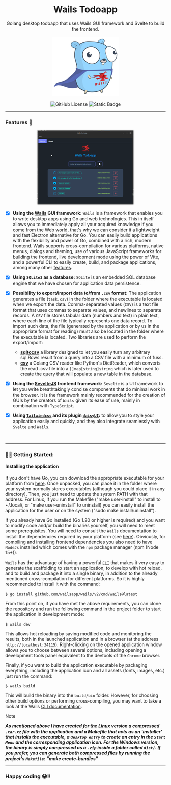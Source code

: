 <div align="center">

# Wails Todoapp

<p style="margin-bottom: 16px;">
    Golang desktop todoapp that uses Wails GUI framework and Svelte to build the frontend.
</p>

<img src="doc/standing.png" width="42%">

<br />

![GitHub License](https://img.shields.io/github/license/emarifer/go-wails-svelte-desktop-todoapp) ![Static Badge](https://img.shields.io/badge/Go-%3E=1.23-blue)

</div>

<hr />

### Features 🚀

<div align="center" style="margin-bottom: 16px;">

<img src="doc/screenshot-01.gif" width="60%">

</div>

- [x] **Using the [Wails](https://wails.io/) GUI framework:** `Wails` is a framework  that enables you to write desktop apps using Go and web technologies. This in itself allows you to immediately apply all your acquired knowledge if you come from the Web world, that's why we can consider it a lightweight and fast Electron alternative for Go. You can easily build applications with the flexibility and power of Go, combined with a rich, modern frontend. Wails supports cross-compilation for various platforms, native menus, dialogs and theming, use of various JavaScript frameworks for building the frontend, live development mode using the power of Vite, and a powerful CLI to easily create, build, and package applications, among many other [features](https://wails.io/docs/introduction#features).
- [x] **Using `SQLite3` as a database:** `SQLite` is an embedded SQL database engine that we have chosen for application data persistence.
- [x] **Possibility to export/import data to/from `.csv` format:** The application generates a file (`task.csv`) in the folder where the executable is located when we export the data. Comma-separated values (`CSV`) is a text file format that uses commas to separate values, and newlines to separate records. A `CSV` file stores tabular data (numbers and text) in plain text, where each line of the file typically represents one data record. To import such data, the file (generated by the application or by us in the appropriate format for reading) must also be located in the folder where the executable is located. Two libraries are used to perform the export/import:
    - **[sqltocsv](https://github.com/joho/sqltocsv)** a library designed to let you easily turn any arbitrary sql.Rows result from a query into a CSV file with a minimum of fuss.
    - **[csv](https://github.com/earthboundkid/csv)** a Golang CSV reader like Python's DictReader, which converts the read .csv file into a `[]map[string]string` which is later used to create the query that will populate a new table in the database.
- [x] **Using the [SevelteJS](https://svelte.dev/) frontend framework:** `Sevelte` is a UI framework to let you write breathtakingly concise components that do minimal work in the browser. It is the framework mainly recommended for the creation of GUIs by the creators of `Wails` given its ease of use, mainly in combination with `TypeScript`.
- [x] **Using [`Tailwindcss`](https://tailwindcss.com/) and its plugin [`daisyUI`](https://daisyui.com/):** to allow you to style your application easily and quickly, and they also integrate seamlessly with `Svelte` and `Wails`.


<br />

---

### 👨‍🚀 Getting Started:

#### Installing the application

If you don't have Go, you can download the appropriate executable for your platform from [here](https://github.com/emarifer/go-wails-svelte-desktop-todoapp/releases). Once unpacked, you can place it in the folder where your system normally stores executables (although you could place it in any directory). Then, you just need to update the system PATH with that address. For Linux, if you run the Makefile ("make user-install" to install to ~/.local/, or "make user-uninstall" to uninstall) you can easily install the application for the user or on the system ("sudo make install/uninstall").

If you already have Go installed (Go 1.20 or higher is required) and you want to modify code and/or build the binaries yourself, you will need to meet some prerequisites. You will need to consult the `Wails` documentation to install the dependencies required by your platform (see [here](https://wails.io/docs/gettingstarted/installation)). Obviously, for compiling and installing frontend dependencies you also need to have `NodeJs` installed which comes with the `npm` package manager (npm (Node 15+)).

`Wails` has the advantage of having a powerful [`CLI`](https://wails.io/docs/reference/cli/) that makes it very easy to generate the scaffolding to start an application, to develop with hot reload, and to build and package it into a single binary, in addition to the already mentioned cross-compilation for different platforms. So it is highly recommended to install it with the command:

```
$ go install github.com/wailsapp/wails/v2/cmd/wails@latest
```

From this point on, if you have met the above requirements, you can clone the repository and run the following command in the project folder to start the application in development mode:

```
$ wails dev
```

This allows hot reloading by saving modified code and monitoring the results, both in the launched application and in a browser (at the address `http://localhost:34115`). Right-clicking on the opened application window allows you to choose between several options, including opening a development tools panel equivalent to the devtools of the `Chrome` browser.

Finally, if you want to build the application executable by packaging everything, including the application icon and all assets (fonts, images, etc.) just run the command:

```
$ wails build
```

This will build the binary into the `build/bin` folder. However, for choosing other build options or performing cross-compiling, you may want to take a look at the Wails [CLI documentation](https://wails.io/docs/reference/cli/).

>[!NOTE]
>***As mentioned above I have created for the Linux version a compressed `.tar.xz` file with the application and a Makefile that acts as an 'installer' that installs the executable, a `desktop entry` to create an entry in the `Start Menu` and the corresponding application icon. For the Windows version, the binary is simply compressed as a `.zip` inside a folder called `dist/`. If you prefer, you can generate both compressed files by running the project's `Makefile`: "make create-bundles"***

---

### Happy coding 😀!!